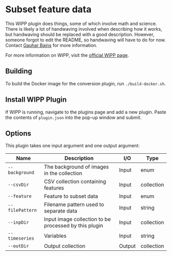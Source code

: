 # Subset feature data

This WIPP plugin does things, some of which involve math and science. There is likely a lot of handwaving involved when describing how it works, but handwaving should be replaced with a good description. However, someone forgot to edit the README, so handwaving will have to do for now. Contact [Gauhar Bains](mailto:gauhar.bains@labshare.org) for more information.

For more information on WIPP, visit the [official WIPP page](https://isg.nist.gov/deepzoomweb/software/wipp).

## Building

To build the Docker image for the conversion plugin, run
`./build-docker.sh`.

## Install WIPP Plugin

If WIPP is running, navigate to the plugins page and add a new plugin. Paste the contents of `plugin.json` into the pop-up window and submit.

## Options

This plugin takes one input argument and one output argument:

| Name          | Description             | I/O    | Type   |
|---------------|-------------------------|--------|--------|
| `--background` | The background of images in the collection | Input | enum |
| `--csvDir` | CSV collection containing features | Input | collection |
| `--feature` | Feature to subset data | Input | enum |
| `--filePattern` | Filename pattern used to separate data | Input | string |
| `--inpDir` | Input image collection to be processed by this plugin | Input | collection |
| `--timeseries` | Variables | Input | string |
| `--outDir` | Output collection | Output | collection |

